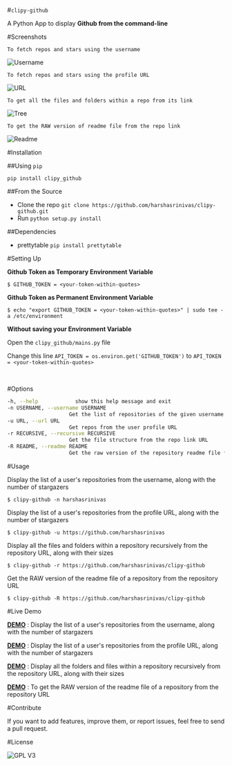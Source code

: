 #`clipy-github`

A Python App to display **Github from the command-line**

#Screenshots

`To fetch repos and stars using the username`

![Username](https://github.com/harshasrinivas/clipy-github/blob/master/images/name.png)

`To fetch repos and stars using the profile URL`

![URL](https://github.com/harshasrinivas/clipy-github/blob/master/images/url.png)

`To get all the files and folders within a repo from its link`

![Tree](https://github.com/harshasrinivas/clipy-github/blob/master/images/tree.png)

`To get the RAW version of readme file from the repo link`

![Readme](https://github.com/harshasrinivas/clipy-github/blob/master/images/readme.png)


#Installation

##Using `pip`

`pip install clipy_github`

##From the Source

* Clone the repo `git clone https://github.com/harshasrinivas/clipy-github.git`
* Run `python setup.py install`

##Dependencies

* prettytable `pip install prettytable`


#Setting Up

**Github Token as Temporary Environment Variable**

`$ GITHUB_TOKEN = <your-token-within-quotes>`

**Github Token as Permanent Environment Variable**

`$ echo "export GITHUB_TOKEN = <your-token-within-quotes>" | sudo tee -a /etc/environment`

**Without saving your Environment Variable**

Open the `clipy_github/mains.py` file

Change this line `API_TOKEN = os.environ.get('GITHUB_TOKEN')` to `API_TOKEN = <your-token-within-quotes> `

<br>

#Options

```sh
-h, --help            show this help message and exit
-n USERNAME, --username USERNAME
                    Get the list of repositories of the given username
-u URL, --url URL 
                    Get repos from the user profile URL
-r RECURSIVE, --recursive RECURSIVE
                    Get the file structure from the repo link URL
-R README, --readme README
                    Get the raw version of the repository readme file from repo link URL
```



#Usage

Display the list of a user's repositories from the username, along with the number of stargazers

`$ clipy-github -n harshasrinivas`

Display the list of a user's repositories from the profile URL, along with the number of stargazers

`$ clipy-github -u https://github.com/harshasrinivas`

Display all the files and folders within a repository recursively from the repository URL, along with their sizes

`$ clipy-github -r https://github.com/harshasrinivas/clipy-github`

Get the RAW version of the readme file of a repository from the repository URL

`$ clipy-github -R https://github.com/harshasrinivas/clipy-github`


#Live Demo

[**DEMO**](http://showterm.io/72aa0ffb05765f7ec92c0#fast) : Display the list of a user's repositories from the username, along with the number of stargazers

[**DEMO**](http://showterm.io/813bc4e61fc9d752d2cb6#fast) : Display the list of a user's repositories from the profile URL, along with the number of stargazers

[**DEMO**](http://showterm.io/459287d10701d531f3506#fast) : Display all the folders and files within a repository recursively from the repository URL, along with their sizes

[**DEMO**](http://showterm.io/09286d1d9b333be0cc9cd#fast) : To get the RAW version of the readme file of a repository from the repository URL


#Contribute

If you want to add features, improve them, or report issues, feel free to send a pull request.


#License

![GPL V3](https://raw.githubusercontent.com/harshasrinivas/clipy-github/master/images/gpl.png)
